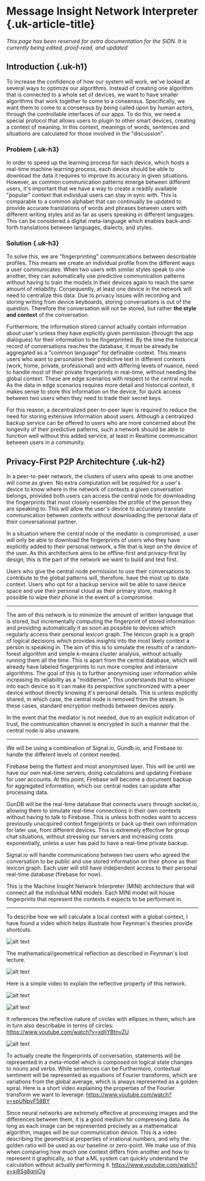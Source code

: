 # Message Insight Network Interpreter {.uk-article-title}

_This page has been reserved for extra documentation for the SIDN. It is currently being edited, proof-read, and updated_

## Introduction {.uk-h1}

To increase the confidence of how our system will work, we've looked at several ways to optimize our algorithms. Instead of creating one algorithm that is connected to a whole set of devices, we want to have smaller algorithms that work together to come to a consensus. Specifically, we want them to come to a consensus by being called upon by human actors, through the controllable interfaces of our apps. To do this, we need a special protocol that allows users to plugin to other smart devices, creating a context of meaning. In this context, meanings of words, sentences and situations are calculated for those involved in the "discussion".  

### Problem {.uk-h3}

In order to speed up the learning process for each device, which hosts a real-time machine learning process, each device should be able to download the data it requires to improve its accuracy in given situations. However, as common communication patterns emerge between different users, it's important that we have a way to create a readily available "popular" context that individual users can stay in sync with. This is comparable to a common alphabet that can continually be updated to provide accurate translations of words and phrases between users with different writing styles and as far as users speaking in different languages. This can be considered a digital meta-language which enables back-and-forth translations between languages, dialects, and styles.  

### Solution {.uk-h3}
To solve this, we are "fingerprinting" communications between describable profiles. This means we create an individual profile from the different ways a user communicates. When two users with similar styles speak to one another, they can automatically use predictive communication patterns without having to train the models in their devices again to reach the same amount of reliability.  Consequently, at least one device in the network will need to centralize this data. Due to privacy issues with recording and storing writing from device keyboards, storing conversations is out of the question. Therefore the conversation will not be stored, but rather **the style and context** of the conversation.  

Furthermore, the information stored cannot actually contain information about user's unless they have explicitly given permission (through the app dialogues) for their information to be fingerprinted. By the time the historical record of conversations reaches the database, it must be already be aggregated as a "common language" for definable context. This means users who want to personalise their predictive text in different contexts (work, home, private, professional) and with differing levels of nuance, need to handle most of their private fingerprints in real-time, without needing the global context. These are edge scenarios with respect to the central node. As the data in edge scenarios requires more detail and historical context, it makes sense to store this information on the device, for quick access between two users when they need to trade their secret keys.  

For this reason, a decentralized peer-to-peer layer is required to reduce the need for storing extensive information about users. Although a centralized backup service can be offered to users who are more concerned about the longevity of their predictive patterns, such a network should be able to function well without this added service, at least in Realtime communication between users in a community.  


## Privacy-First P2P Architechture {.uk-h2}

In a peer-to-peer network, the clusters of users who speak to one another will come as given. No extra computation will be required for a user's device to know where in the network of contexts a given conversation belongs, provided both users can access the central node for downloading the fingerprints that most closely resembles the profile of the person they are speaking to. This will allow the user's device to accurately translate communication between contexts without downloading the personal data of their conversational partner.  

In a situation where the central node or the mediator is compromised, a user will only be able to download the fingerprints of users who they have explicitly added to their personal network, a file that is kept on the device of the user. As this architecture aims to be offline-first and privacy-first by design, this is the part of the network we want to build and test first.  

Users who give the central node permission to use their conversations to contribute to the global patterns will, therefore, have the most up to date context. Users who opt for a backup service will be able to save device space and use their personal cloud as their primary store, making it possible to wipe their phone in the event of a compromise.  

---

The aim of this network is to minimize the amount of written language that is stored, but incrementally computing the fingerprint of stored information and providing automatically it as soon as possible to devices which regularly access their personal lexicon graph. The lexicon graph is a graph of logical decisions which provides insights into the most likely context a person is speaking in. The aim of this is to simulate the results of a random-forest algorithm and simple k-means cluster analysis, without actually running them all the time. This is apart from the central database, which will already have labeled fingerprints to run more complex and intensive algorithms. The goal of this is to further anonymising user information while increasing its reliability as a "middleman". This understands that to whisper into each device so it can make its perspective synchronized with a peer device without directly knowing it's personal details. This is unless explicitly shared, in which case, the central node is removed from the stream. In these cases, standard encryption methods between devices apply.  

In the event that the mediator is not needed, due to an explicit indication of trust, the communication channel is encrypted in such a manner that the central node is also unaware.  

---

We will be using a combination of Signal.io, Gundb.io, and Firebase to handle the different levels of context needed.  

Firebase being the flattest and most anonymised layer. This will be until we have our own real-time servers, doing calculations and updating Firebase for user accounts. At this point, Firebase will become a document backup for aggregated information, which our central nodes can update after processing data.  

GunDB will be the real-time database that connects users through socket.io, allowing them to simulate real-time connections in their own contexts without having to talk to Firebase. This is unless both nodes want to access previously unacquired context fingerprints or back up their own information for later use, from different devices. This is extremely effective for group chat situations, without stressing our servers and increasing costs exponentially, unless a user has paid to have a real-time private backup.  

Signal.io will handle communications between two users who agreed the conversation to be public and use stored information on their phone as their lexicon graph. Each user will still have independent access to their personal real-time database (firebase for now).  

This is the Machine Insight Network Interpreter (MINI) architecture that will connect all the individual MINI models. Each MINI model will house fingerprints that represent the contexts it expects to be performant in.  

---

To describe how we will calculate a local context with a global context, I have found a video which helps illustrate how Feynman's theories provide shortcuts. 

![alt text][f11_2]

The mathematical/geometrical reflection as described in Feynman's lost lecture. 

![alt text][f11_0]

Here is a simple video to explain the reflective property of this network. 

![alt text][f11_1]

![alt text][f11_3]

It references the reflective nature of circles with ellipses in them, which are in turn also describable in terms of circles:  https://www.youtube.com/watch?v=xdIjYBtnvZU 

![alt text][f_1]

To actually create the fingerprints of conversation, statements will be represented in a meta-model which is composed on logical state changes to nouns and verbs. While sentences can be  Furthermore, contextual sentiment will be represented as equations of Fourier transforms, which are variations from the global average, which is always represented as a golden spiral. Here is a short video explaining the properties of the Fourier transform we want to leverage: https://www.youtube.com/watch?v=spUNpyF58BY  

Since neural networks are extremely effective at processing images and the differences between them, it is a good medium for compressing data. As long as each image can be represented precisely as a mathematical algorithm, images will be our communication device. This is a video describing the geometrical properties of irrational numbers, and why the golden ratio will be used as our baseline or zero-point. We make use of this when comparing how much one context differs from another and how to represent it graphically, so that a ML system can quickly understand the calculation without actually performing it.
 https://www.youtube.com/watch?v=sj8Sg8qnjOg  

[f_0]: https://github.com/automotola/tm-web/raw/master/docs/img/sidn/f_0.PNG 
[f_1]: https://github.com/automotola/tm-web/raw/master/docs/img/sidn/f_1.PNG
[f11_0]: https://github.com/automotola/tm-web/raw/master/docs/img/sidn/fll_0.PNG
[f11_1]: https://github.com/automotola/tm-web/raw/master/docs/img/sidn/fll_1.PNG
[f11_2]: https://github.com/automotola/tm-web/raw/master/docs/img/sidn/fll_2.PNG
[f11_3]: https://github.com/automotola/tm-web/raw/master/docs/img/sidn/fll_3.PNG
[gr_0]: https://github.com/automotola/tm-web/raw/master/docs/img/sidn/gr_0.PNG
[gr_01]: https://github.com/automotola/tm-web/raw/master/docs/img/sidn/gr_01.PNG
[gr_1]: https://github.com/automotola/tm-web/raw/master/docs/img/sidn/gr_1.PNG
[gr_2]: https://github.com/automotola/tm-web/raw/master/docs/img/sidn/gr_2.PNG
